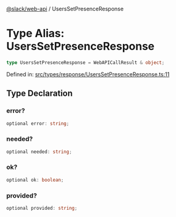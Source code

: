 [@slack/web-api](../index.md) / UsersSetPresenceResponse

# Type Alias: UsersSetPresenceResponse

```ts
type UsersSetPresenceResponse = WebAPICallResult & object;
```

Defined in: [src/types/response/UsersSetPresenceResponse.ts:11](https://github.com/slackapi/node-slack-sdk/blob/main/packages/web-api/src/types/response/UsersSetPresenceResponse.ts#L11)

## Type Declaration

### error?

```ts
optional error: string;
```

### needed?

```ts
optional needed: string;
```

### ok?

```ts
optional ok: boolean;
```

### provided?

```ts
optional provided: string;
```
